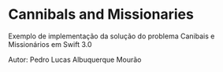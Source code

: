 # Cannibals and Missionaries

Exemplo de implementação da solução do problema Canibais e Missionários em Swift 3.0

Autor: Pedro Lucas Albuquerque Mourão
